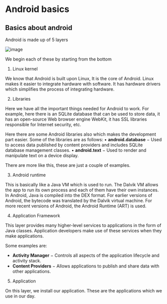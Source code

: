 # Android basics

## Basics about android

Android is made up of 5 layers

![image](https://github.com/Akhil0202/Akhil0202.github.io/assets/66013822/c708f952-68b3-4e49-9086-bb998dd88023)

We begin each of these by starting from the bottom

1) Linux kernel

We know that Android is built upon Linux, It is the core of Android. Linux makes it easier to integrate hardware with software. It has hardware drivers which simplifies the process of integrating hardware.

2) Libraries

Here we have all the important things needed for Android to work. For example, here there is an SQLite database that can be used to store data, it has an open-source Web browser engine WebKit, it has SSL libraries responsible for Internet security, etc.

Here there are some Android libraries also which makes the development part easier. Some of the libraries are as follows:
• **android.database** − Used to access data published by content providers and includes SQLite database management classes.
• **android.text** − Used to render and manipulate text on a device display.

There are more like this, these are just a couple of examples.

3) Android runtime

This is basically like a Java VM which is used to run. The Dalvik VM allows the app to run its own process and each of them have their own instances. In Android, Java is compiled into the DEX format. For earlier versions of Android, the bytecode was translated by the Dalvik virtual machine. For more recent versions of Android, the Android Runtime (ART) is used.

4) Application Framework

This layer provides many higher-level services to applications in the form of Java classes. Application developers make use of these services when they make applications.

Some examples are:

- **Activity Manager** − Controls all aspects of the application lifecycle and activity stack.
- **Content Providers** − Allows applications to publish and share data with other applications.

5) Application

On this layer, we install our application. These are the applications which we use in our day.
